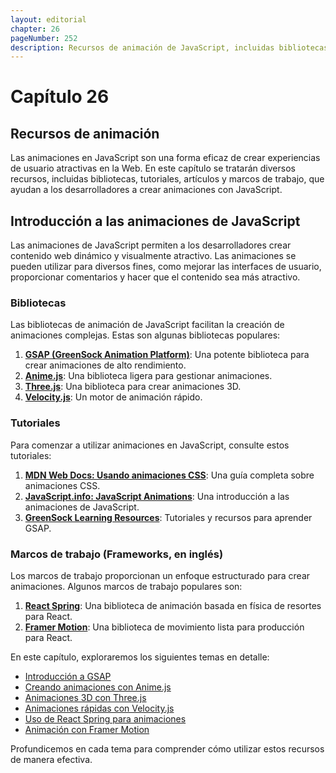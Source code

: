 ```yaml
---
layout: editorial
chapter: 26
pageNumber: 252
description: Recursos de animación de JavaScript, incluidas bibliotecas, tutoriales, artículos y marcos para crear animaciones atractivas.
---
```


# Capítulo 26

## Recursos de animación

Las animaciones en JavaScript son una forma eficaz de crear experiencias de usuario atractivas en la Web. En este capítulo se tratarán diversos recursos, incluidas bibliotecas, tutoriales, artículos y marcos de trabajo, que ayudan a los desarrolladores a crear animaciones con JavaScript.

## Introducción a las animaciones de JavaScript

Las animaciones de JavaScript permiten a los desarrolladores crear contenido web dinámico y visualmente atractivo. Las animaciones se pueden utilizar para diversos fines, como mejorar las interfaces de usuario, proporcionar comentarios y hacer que el contenido sea más atractivo.

### Bibliotecas

Las bibliotecas de animación de JavaScript facilitan la creación de animaciones complejas. Estas son algunas bibliotecas populares:

1. **[GSAP (GreenSock Animation Platform)](https://greensock.com/gsap/)**: Una potente biblioteca para crear animaciones de alto rendimiento.
2. **[Anime.js](https://animejs.com/)**: Una biblioteca ligera para gestionar animaciones.
3. **[Three.js](https://threejs.org/)**: Una biblioteca para crear animaciones 3D.
4. **[Velocity.js](http://velocityjs.org/)**: Un motor de animación rápido.

### Tutoriales

Para comenzar a utilizar animaciones en JavaScript, consulte estos tutoriales:

1. **[MDN Web Docs: Usando animaciones CSS](https://developer.mozilla.org/es/docs/Web/CSS/CSS_Animations/Using_CSS_animations)**: Una guía completa sobre animaciones CSS.
2. **[JavaScript.info: JavaScript Animations](https://javascript.info/js-animation/)**: Una introducción a las animaciones de JavaScript.
3. **[GreenSock Learning Resources](https://greensock.com/learning/)**: Tutoriales y recursos para aprender GSAP.

### Marcos de trabajo (Frameworks, en inglés)

Los marcos de trabajo proporcionan un enfoque estructurado para crear animaciones. Algunos marcos de trabajo populares son:

1. **[React Spring](https://react-spring.io/)**: Una biblioteca de animación basada en física de resortes para React.
2. **[Framer Motion](https://www.framer.com/motion/)**: Una biblioteca de movimiento lista para producción para React.

En este capítulo, exploraremos los siguientes temas en detalle:

* [Introducción a GSAP](./gsap.md)
* [Creando animaciones con Anime.js](./animejs.md)
* [Animaciones 3D con Three.js](./threejs.md)
* [Animaciones rápidas con Velocity.js](./velocityjs.md)
* [Uso de React Spring para animaciones](./react-spring.md)
* [Animación con Framer Motion](./framer-motion.md)

Profundicemos en cada tema para comprender cómo utilizar estos recursos de manera efectiva.
